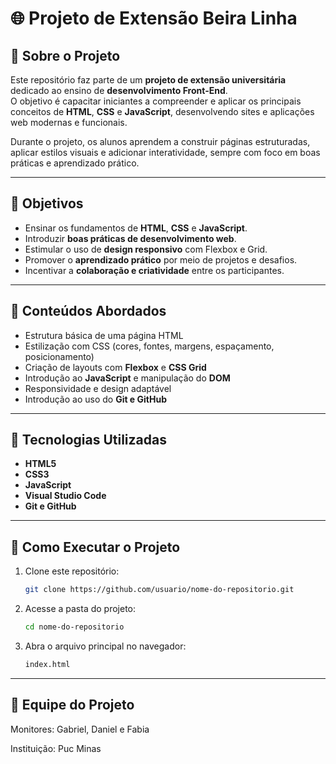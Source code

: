 # 🌐 Projeto de Extensão Beira Linha

## 📘 Sobre o Projeto
Este repositório faz parte de um **projeto de extensão universitária** dedicado ao ensino de **desenvolvimento Front-End**.  
O objetivo é capacitar iniciantes a compreender e aplicar os principais conceitos de **HTML**, **CSS** e **JavaScript**, desenvolvendo sites e aplicações web modernas e funcionais.

Durante o projeto, os alunos aprendem a construir páginas estruturadas, aplicar estilos visuais e adicionar interatividade, sempre com foco em boas práticas e aprendizado prático.

---

## 🎯 Objetivos
- Ensinar os fundamentos de **HTML**, **CSS** e **JavaScript**.  
- Introduzir **boas práticas de desenvolvimento web**.  
- Estimular o uso de **design responsivo** com Flexbox e Grid.  
- Promover o **aprendizado prático** por meio de projetos e desafios.  
- Incentivar a **colaboração e criatividade** entre os participantes.  

---

## 🧠 Conteúdos Abordados
- Estrutura básica de uma página HTML  
- Estilização com CSS (cores, fontes, margens, espaçamento, posicionamento)  
- Criação de layouts com **Flexbox** e **CSS Grid**  
- Introdução ao **JavaScript** e manipulação do **DOM**  
- Responsividade e design adaptável  
- Introdução ao uso do **Git e GitHub**  

---

## 🧩 Tecnologias Utilizadas
- **HTML5**  
- **CSS3**  
- **JavaScript**  
- **Visual Studio Code**  
- **Git e GitHub**  

---

## 🚀 Como Executar o Projeto
1. Clone este repositório:
   ```bash
   git clone https://github.com/usuario/nome-do-repositorio.git

2. Acesse a pasta do projeto:
   ```bash
   cd nome-do-repositorio

3. Abra o arquivo principal no navegador:
   ```bash
   index.html


---

## 🧩 Equipe do Projeto

Monitores: Gabriel, Daniel e Fabia

Instituição: Puc Minas